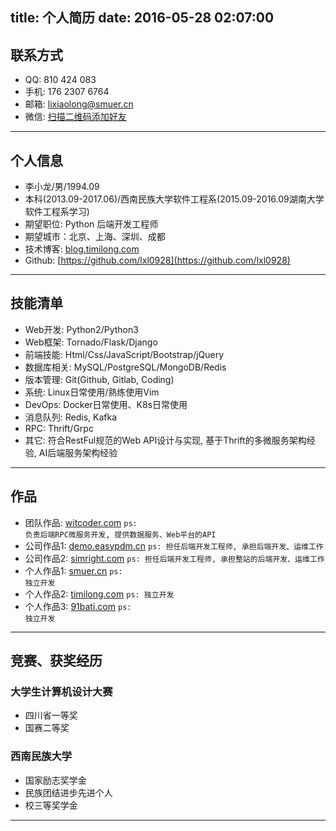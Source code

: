 title: 个人简历
date: 2016-05-28 02:07:00
---

## 联系方式

- QQ: 810 424 083
- 手机: 176 2307 6764
- 邮箱: lixiaolong@smuer.cn
- 微信: [扫描二维码添加好友](http://7xorah.com1.z0.glb.clouddn.com/wechat_timilong.jpg)

---

## 个人信息

- 李小龙/男/1994.09
- 本科(2013.09-2017.06)/西南民族大学软件工程系(2015.09-2016.09湖南大学软件工程系学习)
- 期望职位: Python 后端开发工程师
- 期望城市：北京、上海、深圳、成都
- 技术博客: [blog.timilong.com](blog.timilong.com)
- Github: [https://github.com/lxl0928](https://github.com/lxl0928)

---

## 技能清单

- Web开发: Python2/Python3
- Web框架: Tornado/Flask/Django
- 前端技能: Html/Css/JavaScript/Bootstrap/jQuery
- 数据库相关: MySQL/PostgreSQL/MongoDB/Redis
- 版本管理: Git(Github, Gitlab, Coding)
- 系统: Linux日常使用/熟练使用Vim
- DevOps:  Docker日常使用、K8s日常使用
- 消息队列:  Redis, Kafka
- RPC: Thrift/Grpc
- 其它: 符合RestFul规范的Web API设计与实现, 基于Thrift的多微服务架构经验, AI后端服务架构经验

---

## 作品

- 团队作品: [witcoder.com](http://witcoder.com)  <code>ps: 负责后端RPC微服务开发, 提供数据服务、Web平台的API</code>
- 公司作品1: [demo.easypdm.cn](http://demo.easypdm.cn)  <code>ps: 担任后端开发工程师, 承担后端开发、运维工作</code>
- 公司作品2: [simright.com](https://www.simright.com)   <code>ps: 担任后端开发工程师, 承担整站的后端开发、运维工作</code>
- 个人作品1: [smuer.cn](https://www.smuer.cn)  <code>ps: 独立开发</code>
- 个人作品2: [timilong.com](https://www.timilong.com)  <code>ps: 独立开发</code>
- 个人作品3: [91bati.com](https://www.91bati.com)  <code>ps: 独立开发</code>

---

## 竞赛、获奖经历

### 大学生计算机设计大赛

- 四川省一等奖
- 国赛二等奖

### 西南民族大学

- 国家励志奖学金
- 民族团结进步先进个人
- 校三等奖学金

---

